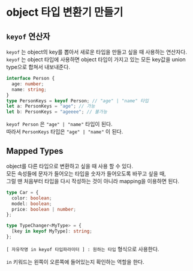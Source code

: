 # object 타입 변환기 만들기

## `keyof` 연산자

`keyof` 는 object의 key를 뽑아서 새로운 타입을 만들고 싶을 때 사용하는 연산자다.  
`keyof` 는 object 타입에 사용하면 object 타입이 가지고 있는 모든 key값을 union type으로 합쳐서 내보내준다.

```ts
interface Person {
  age: number;
  name: string;
}
type PersonKeys = keyof Person; // "age" | "name" 타입
let a: PersonKeys = "age"; // 가능
let b: PersonKeys = "ageeee"; // 불가능
```

`keyof Person` 은 `"age" | "name"` 타입이 된다.  
따라서 `PersonKeys` 타입은 `"age" | "name"` 이 된다.

## Mapped Types

object를 다른 타입으로 변환하고 싶을 때 사용 할 수 있다.  
모든 속성들에 문자가 들어오는 타입을 숫자가 들어오도록 바꾸고 싶을 때,  
그럴 땐 처음부터 타입을 다시 작성하는 것이 아니라 mapping을 이용하면 된다.

```ts
type Car = {
  color: boolean;
  model: boolean;
  price: boolean | number;
};

type TypeChanger<MyType> = {
  [key in keyof MyType]: string;
};
```

`[ 자유작명 in keyof 타입파라미터 ] : 원하는 타입` 형식으로 사용한다.

`in` 키워드는 왼쪽이 오른쪽에 들어있는지 확인하는 역할을 한다.
